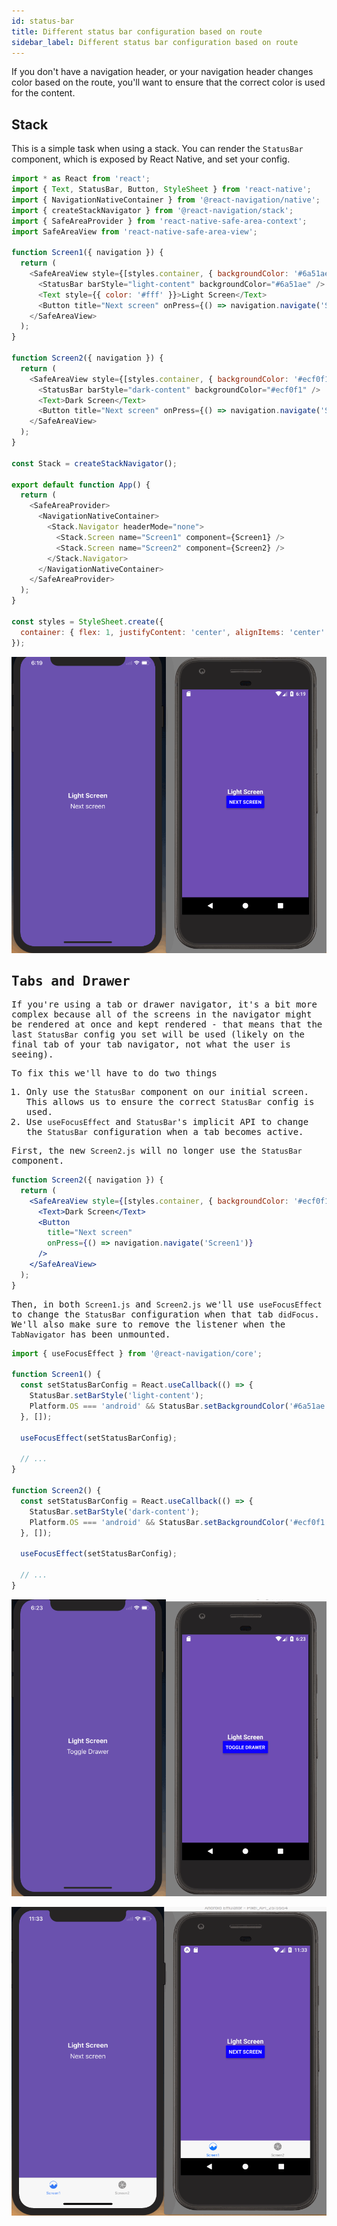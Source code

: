 ```yaml
---
id: status-bar
title: Different status bar configuration based on route
sidebar_label: Different status bar configuration based on route
---
```


If you don't have a navigation header, or your navigation header changes color based on the route, you'll want to ensure that the correct color is used for the content.

## Stack

This is a simple task when using a stack. You can render the `StatusBar` component, which is exposed by React Native, and set your config.

<samp id="status-bar" />

```js
import * as React from 'react';
import { Text, StatusBar, Button, StyleSheet } from 'react-native';
import { NavigationNativeContainer } from '@react-navigation/native';
import { createStackNavigator } from '@react-navigation/stack';
import { SafeAreaProvider } from 'react-native-safe-area-context';
import SafeAreaView from 'react-native-safe-area-view';

function Screen1({ navigation }) {
  return (
    <SafeAreaView style={[styles.container, { backgroundColor: '#6a51ae' }]}>
      <StatusBar barStyle="light-content" backgroundColor="#6a51ae" />
      <Text style={{ color: '#fff' }}>Light Screen</Text>
      <Button title="Next screen" onPress={() => navigation.navigate('Screen2')} color="#fff" />
    </SafeAreaView>
  );
}

function Screen2({ navigation }) {
  return (
    <SafeAreaView style={[styles.container, { backgroundColor: '#ecf0f1' }]}>
      <StatusBar barStyle="dark-content" backgroundColor="#ecf0f1" />
      <Text>Dark Screen</Text>
      <Button title="Next screen" onPress={() => navigation.navigate('Screen1')} />
    </SafeAreaView>
  );
}

const Stack = createStackNavigator();

export default function App() {
  return (
    <SafeAreaProvider>
      <NavigationNativeContainer>
        <Stack.Navigator headerMode="none">
          <Stack.Screen name="Screen1" component={Screen1} />
          <Stack.Screen name="Screen2" component={Screen2} />
        </Stack.Navigator>
      </NavigationNativeContainer>
    </SafeAreaProvider>
  );
}

const styles = StyleSheet.create({
  container: { flex: 1, justifyContent: 'center', alignItems: 'center' },
});
```

![StackNavigator with different StatusBar configs](/docs/assets/statusbar/statusbar-stack-demo.gif)

## Tabs and Drawer

If you're using a tab or drawer navigator, it's a bit more complex because all of the screens in the navigator might be rendered at once and kept rendered - that means that the last `StatusBar` config you set will be used (likely on the final tab of your tab navigator, not what the user is seeing).

To fix this we'll have to do two things

1. Only use the `StatusBar` component on our initial screen. This allows us to ensure the correct `StatusBar` config is used.
2. Use `useFocusEffect` and `StatusBar`'s implicit API to change the `StatusBar` configuration when a tab becomes active.

First, the new `Screen2.js` will no longer use the `StatusBar` component.

```jsx
function Screen2({ navigation }) {
  return (
    <SafeAreaView style={[styles.container, { backgroundColor: '#ecf0f1' }]}>
      <Text>Dark Screen</Text>
      <Button
        title="Next screen"
        onPress={() => navigation.navigate('Screen1')}
      />
    </SafeAreaView>
  );
}
```

Then, in both `Screen1.js` and `Screen2.js` we'll use `useFocusEffect` to change the `StatusBar` configuration when that tab `didFocus`. We'll also make sure to remove the listener when the `TabNavigator` has been unmounted.

```js
import { useFocusEffect } from '@react-navigation/core';

function Screen1() {
  const setStatusBarConfig = React.useCallback(() => {
    StatusBar.setBarStyle('light-content');
    Platform.OS === 'android' && StatusBar.setBackgroundColor('#6a51ae');
  }, []);

  useFocusEffect(setStatusBarConfig);

  // ...
}

function Screen2() {
  const setStatusBarConfig = React.useCallback(() => {
    StatusBar.setBarStyle('dark-content');
    Platform.OS === 'android' && StatusBar.setBackgroundColor('#ecf0f1');
  }, []);

  useFocusEffect(setStatusBarConfig);

  // ...
}
```

![DrawerNavigator with different StatusBar configs](/docs/assets/statusbar/statusbar-drawer-demo.gif)

![TabNavigator with different StatusBar configs](/docs/assets/statusbar/statusbar-tab-demo.gif)
